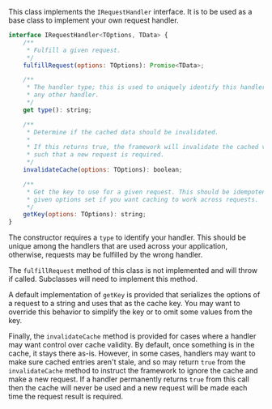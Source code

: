 This class implements the `IRequestHandler` interface. It is to be used as a
base class to implement your own request handler.

```js static
interface IRequestHandler<TOptions, TData> {
    /**
     * Fulfill a given request.
     */
    fulfillRequest(options: TOptions): Promise<TData>;

    /**
     * The handler type; this is used to uniquely identify this handler from
     * any other handler.
     */
    get type(): string;

    /**
     * Determine if the cached data should be invalidated.
     *
     * If this returns true, the framework will invalidate the cached value
     * such that a new request is required.
     */
    invalidateCache(options: TOptions): boolean;

    /**
     * Get the key to use for a given request. This should be idempotent for a
     * given options set if you want caching to work across requests.
     */
    getKey(options: TOptions): string;
}
```

The constructor requires a `type` to identify your handler. This should be unique
among the handlers that are used across your application, otherwise, requests
may be fulfilled by the wrong handler.

The `fulfillRequest` method of this class is not implemented and will throw if
called. Subclasses will need to implement this method.

A default implementation of `getKey` is provided that serializes the options of
a request to a string and uses that as the cache key. You may want to override
this behavior to simplify the key or to omit some values from the key.

Finally, the `invalidateCache` method is provided for cases where a handler
may want control over cache validity. By default, once something is in the
cache, it stays there as-is. However, in some cases, handlers may want to make
sure cached entries aren't stale, and so may return `true` from the
`invalidateCache` method to instruct the framework to ignore the cache and make
a new request. If a handler permanently returns `true` from this call then the
cache will never be used and a new request will be made each time the request
result is required.
